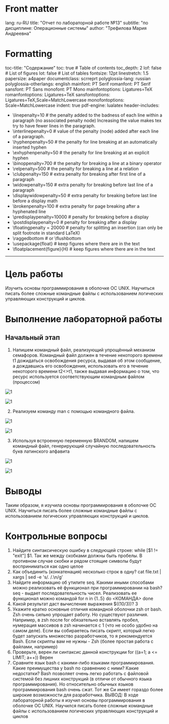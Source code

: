 # Front matter
lang: ru-RU
title: "Отчет по лабораторной работе №13"
subtitle: "по дисциплине: Операционные системы"
author: "Трефилова Мария Андреевна"

# Formatting
toc-title: "Содержание"
toc: true # Table of contents
toc_depth: 2
lof: false # List of figures
lot: false # List of tables
fontsize: 12pt
linestretch: 1.5
papersize: a4paper
documentclass: scrreprt
polyglossia-lang: russian
polyglossia-otherlangs: english
mainfont: PT Serif
romanfont: PT Serif
sansfont: PT Sans
monofont: PT Mono
mainfontoptions: Ligatures=TeX
romanfontoptions: Ligatures=TeX
sansfontoptions: Ligatures=TeX,Scale=MatchLowercase
monofontoptions: Scale=MatchLowercase
indent: true
pdf-engine: lualatex
header-includes:
  - \linepenalty=10 # the penalty added to the badness of each line within a paragraph (no associated penalty node) Increasing the value makes tex try to have fewer lines in the paragraph.
  - \interlinepenalty=0 # value of the penalty (node) added after each line of a paragraph.
  - \hyphenpenalty=50 # the penalty for line breaking at an automatically inserted hyphen
  - \exhyphenpenalty=50 # the penalty for line breaking at an explicit hyphen
  - \binoppenalty=700 # the penalty for breaking a line at a binary operator
  - \relpenalty=500 # the penalty for breaking a line at a relation
  - \clubpenalty=150 # extra penalty for breaking after first line of a paragraph
  - \widowpenalty=150 # extra penalty for breaking before last line of a paragraph
  - \displaywidowpenalty=50 # extra penalty for breaking before last line before a display math
  - \brokenpenalty=100 # extra penalty for page breaking after a hyphenated line
  - \predisplaypenalty=10000 # penalty for breaking before a display
  - \postdisplaypenalty=0 # penalty for breaking after a display
  - \floatingpenalty = 20000 # penalty for splitting an insertion (can only be split footnote in standard LaTeX)
  - \raggedbottom # or \flushbottom
  - \usepackage{float} # keep figures where there are in the text
  - \floatplacement{figure}{H} # keep figures where there are in the text
---

# Цель работы

Изучить основы программирования в оболочке ОС UNIX. Научиться писать более сложные
командные файлы с использованием логических управляющих конструкций и циклов.

# Выполнение лабораторной работы

## Начальный этап


1. Напишем командный файл, реализующий упрощённый механизм семафоров. Командный
файл должен в течение некоторого времени t1 дожидаться освобождения ресурса, выдавая об
этом сообщение, а дождавшись его освобождения, использовать его в течение некоторого
времени t2<>t1, также выдавая информацию о том, что ресурс используется
соответствующим командным файлом (процессом)

![1](https://sun9-33.userapi.com/impg/4xxkz6FtfR0SeJnvrc8GDtZcqzST_w0j2mmZEg/rAhqR_eDAMQ.jpg?size=1086x525&quality=96&sign=eca36c85326ac99267a554830a05199f&type=album)

![1](https://sun9-18.userapi.com/impg/h9S2GYSD7s9cifnVYjC8gLZ9ui0o4od0AvPvug/EGp2bFCGx58.jpg?size=949x657&quality=96&sign=318e1a01915533da88cd3340b45075e7&type=album)

2. Реализуем команду man с помощью командного файла.

![1](https://sun9-57.userapi.com/impg/r-PN48RSE-CvmTa44SGaoSvjDyQAEMLJi38x6w/OxE0b26L650.jpg?size=675x333&quality=96&sign=475cb9e1e419e2ed4fec2f78747b2a25&type=album)

![1](https://sun9-41.userapi.com/impg/iq7-JCa-AkvbfejojoutKuRnkvkh1HTqXpC4LQ/hpB5h12ypNo.jpg?size=471x89&quality=96&sign=9c8cdc4520e7d775bb14459df33239c0&type=album)

3. Используя встроенную переменную $RANDOM, напишем командный файл, генерирующий
случайную последовательность букв латинского алфавита

![1](https://sun9-71.userapi.com/impg/QuDdlyjvifkdLSYwoMMbSH_DbxbthDU0Ebdgog/gznbFtPIpDE.jpg?size=566x114&quality=96&sign=7e5cf36772d55792a769e470e4c89bd6&type=album)

![1](https://sun9-61.userapi.com/impg/f1pMwQmEBQum-mbK6WfZpIvELEdnqLchR4qjIA/4cptqIBklFE.jpg?size=372x330&quality=96&sign=7fc361049eaebb03e5688a85cf67cb41&type=album)


# Выводы


Таким образом,  я изучила основы программирования в оболочке ОС UNIX. Научиться писать более сложные
командные файлы с использованием логических управляющих конструкций и циклов.

# Контрольные вопросы

1. Найдите синтаксическую ошибку в следующей строке:
while [$1 != "exit"]
$1.
Так же между скобками должны быть пробелы. В противном случае скобки и рядом стоящие
символы будут восприниматься как одно целое
2. Как объединить (конкатенация) несколько строк в одну?
cat file.txt | xargs | sed -e 's/\. /.\n/g'
3. Найдите информацию об утилите seq. Какими иными способами можно реализовать её
функционал при программировании на bash?
seq - выдает последовательность чисел.
Реализовать ее функционал можно командой
for n in {1..5}
do <КОМАНДА>
done
4. Какой результат даст вычисление выражения $((10/3))?
3
5. Укажите кратко основные отличия командной оболочки zsh от bash.
Zsh очень сильно упрощает работу. Но существуют различия. Например, в zsh после for
обязательно вставлять пробел, нумерация массивов в zsh начинается с 1 (что не особо удобно
на самом деле).
Если вы собираетесь писать скрипт, который легко будет запускать множество
разработчиков, то я рекомендуется Bash. Если скрипты вам не нужны - Zsh (более простая
работа с файлами, например)
6. Проверьте, верен ли синтаксис данной конструкции for ((a=1; a <= LIMIT; a++))
Верен
7. Сравните язык bash с какими-либо языками программирования. Какие преимущества у bash
по сравнению с ними? Какие недостатки?
Bash позволяет очень легко работать с файловой системой без лишних конструкций (в отличи
от обычного языка программирования). Но относительно обычных языков программирования
bash очень сжат. Тот же Си имеет гораздо более широкие возможности для разработчика.
ВЫВОД:
В ходе лабораторной работы я изучил основы программирования в оболочке ОС UNIX.
Научился писать более сложные командные файлы с использованием логических
управляющих конструкций и циклов
